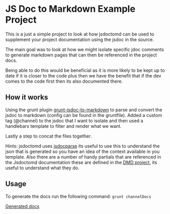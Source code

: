 # JS Doc to Markdown Example Project

This is a just a simple project to look at how jsdoctomd can be used to supplement your project documentation using the jsdoc in the source.

The main goal was to look at how we might isolate specific jdoc comments to generate markdown pages that can then be referenced in the project docs.  

Being able to do this would be beneficial as it is more likely to be kept up to date if it is closer to the code plus then we have the benefit that if the dev comes to the code first then its also documented there.

## How it works

Using the grunt plugin [grunt-jsdoc-to-markdown](https://www.npmjs.com/package/grunt-jsdoc-to-markdown) to parse and convert the jsdoc to markdown (config can be found in the gruntfile).  Added a custom tag (@channel) to the jsdoc that I want to isolate and then used a handlebars template to filter and render what we want.

Lastly a step to concat the files together.

Hints: jsdoctomd uses [jsdocparse](https://www.npmjs.com/package/jsdoc-parse) its useful to use this to understand the json that is generated so you have an idea of the context available in you template.
Also there are a number of handy partials that are referenced in the Jsdoctomd documentation these are defined in the [DMD project](https://github.com/jsdoc2md/dmd), its useful to understand what they do.

## Usage

To generate the docs run the following command:
```grunt channelDocs```

[Generated docs](docs/channels.md)